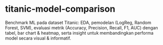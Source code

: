 # titanic-model-comparison
Benchmark ML pada dataset Titanic: EDA, pemodelan (LogReg, Random Forest, SVM), evaluasi metrik (Accuracy, Precision, Recall, F1, AUC) dengan tabel, bar chart &amp; heatmap, serta insight untuk membandingkan performa model secara visual &amp; informatif.
